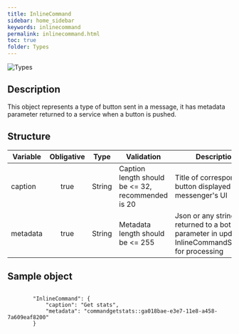 ```yaml
---
title: InlineCommand
sidebar: home_sidebar
keywords: inlinecommand
permalink: inlinecommand.html
toc: true
folder: Types
---
```


![Types](images/inlinecommand.png "InlineCommand")

## Description

<p> This object represents a type of button sent in a message, it has metadata parameter returned to a service when a button is pushed.
</p>

## Structure

 Variable  | Obligative  | Type| Validation| Description
|---|:---:|---|---|---|
| caption | true | String | Caption length should be <= 32, recommended is 20 |Title of corresponding button displayed in messenger's UI|
| metadata | true |  String |Metadata length should be <= 255  | Json or any string to be returned to a bot as a parameter in update InlineCommandSelected for processing  |

## Sample object

```

		"InlineCommand": {
			"caption": "Get stats",
			"metadata": "commandgetstats::ga018bae-e3e7-11e8-a458-7a609eaf8200"
		}
	
```


